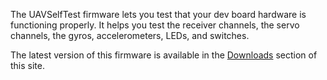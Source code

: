 The UAVSelfTest firmware lets you test that your dev board hardware is functioning properly.  It helps you test the receiver channels, the servo channels, the gyros, accelerometers, LEDs, and switches.

The latest version of this firmware is available in the [Downloads](http://code.google.com/p/gentlenav/downloads/list) section of this site.